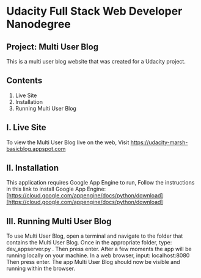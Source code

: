 # Udacity Full Stack Web Developer Nanodegree

## Project: Multi User Blog

This is a multi user blog website that was created for a Udacity project.

## Contents

1.	Live Site
2.	Installation
3.	Running Multi User Blog

## I.	Live Site

To view the Multi User Blog live on the web, Visit <https://udacity-marsh-basicblog.appspot.com>

## II.	Installation

This application requires Google App Engine to run, Follow the instructions in this link to install Google App Engine: [https://cloud.google.com/appengine/docs/python/download][https://cloud.google.com/appengine/docs/python/download]

## III.	Running Multi User Blog

To use Multi User Blog, open a terminal and navigate to the folder that contains the Multi User Blog. Once in the appropriate folder, type:
	dev_appserver.py .
Then press enter. After a few moments the app will be running locally on your machine.
In a web browser, input:
	localhost:8080
Then press enter. The app Multi User Blog should now be visible and running within the browser.

